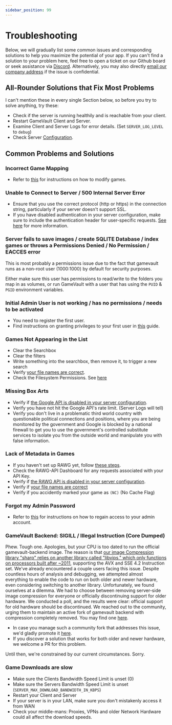 ```yaml
---
sidebar_position: 99
---
```


# Troubleshooting

Below, we will gradually list some common issues and corresponding solutions to help you maximize the potential of your app. If you can't find a solution to your problem here, feel free to open a ticket on our Github board or seek assistance via [Discord](https://discord.gg/NEdNen2dSu). Alternatively, you may also directly [email our company address](mailto:contact@phalco.de) if the issue is confidential.

## All-Rounder Solutions that Fix Most Problems

I can't mention these in every single Section below, so before you try to solve anything, try these:

- Check if the server is running healthily and is reachable from your client.
- Restart GameVault Client and Server.
- Examine Client and Server Logs for error details. (Set `SERVER_LOG_LEVEL` to `debug`)
- Check Server [Configuration](./server-docs/configuration.md).

## Common Problems and Solutions

### Incorrect Game Mapping

- Refer to [this](./client-docs/how-to-use.md#modifying-games) for instructions on how to modify games.

### Unable to Connect to Server / 500 Internal Server Error

- Ensure that you use the correct protocol (http or https) in the connection string, particularly if your server doesn't support SSL.
- If you have disabled authentication in your server configuration, make sure to include the authentication header for user-specific requests. [See here](./server-docs/configuration.md) for more information.

### Server fails to save images / create SQLITE Database / index games or throws a Permissions Denied / No Permission / EACCES error

This is most probably a permissions issue due to the fact that gamevault runs as a non-root user (1000:1000) by default for security purposes.

Either make sure this user has permissions to read/write to the folders you map in as volumes, or run GameVault with a user that has using the `PUID` & `PGID` environment variables.

### Initial Admin User is not working / has no permissions / needs to be activated

- You need to register the first user.
- Find instructions on granting privileges to your first user in [this](./server-docs/user-management.md#initial-setup) guide.

### Games Not Appearing in the List

- Clear the Searchbox
- Clear the filters
- Write something into the searchbox, then remove it, to trigger a new search
- Verify [your file names are correct](./server-docs/structure.md).
- Check the Filesystem Permissions. See [here](#server-fails-to-save-images--create-sqlite-database--index-games-or-throws-a-permissions-denied--no-permission--eacces-error)

### Missing Box Arts

- Verify if [the Google API is disabled in your server configuration](./server-docs/configuration.md).
- Verify you have not hit the Google API's rate limit. (Server Logs will tell)
- Verify you don't live in a problematic third world country with questionable political connections and positions, where you are being monitored by the government and Google is blocked by a national firewall to get you to use the government's controlled substitute services to isolate you from the outside world and manipulate you with false information.

### Lack of Metadata in Games

- If you haven't set up RAWG yet, follow [these steps](./server-docs/indexing-and-metadata.md#rawg-api-key).
- Check the RAWG-API Dashboard for any requests associated with your API Key.
- Verify if [the RAWG API is disabled in your server configuration](./server-docs/configuration.md).
- Verify if [your file names are correct](./server-docs/structure.md)
- Verify if you accidently marked your game as `(NC)` (No Cache Flag)

### Forgot my Admin Password

- Refer to [this](./server-docs/user-management.md#recovering-access-to-admin-user) for instructions on how to regain access to your admin account.

### GameVault Backend: SIGILL / Illegal Instruction (Core Dumped)

Phew. Tough one. Apologies, but your CPU is too dated to run the official gamevault-backend image. The reason is that [our image Compression library "sharp" relies on another library called "libvips," which only functions on processors built after ~2011](https://github.com/lovell/sharp/issues/3743), supporting the AVX and SSE 4.2 Instruction set. We've already encountered a couple users facing this issue. Despite countless hours of analysis and debugging, we attempted almost everything to enable the code to run on both older and newer hardware, even considering switching to another library. Unfortunately, we found ourselves at a dilemma. We had to choose between removing server-side image compression for everyone or officially discontinuing support for older hardware. We conducted a poll, and the results were clear: official support for old hardware should be discontinued. We reached out to the community, urging them to maintain an active fork of gamevault backend with compression completely removed. You may find one [here](contribute.md#gamevault-backend).

- In case you manage such a community fork that addresses this issue, we'd gladly promote it [here](contribute.md#gamevault-backend).
- If you discover a solution that works for both older and newer hardware, we welcome a PR for this problem.

Until then, we're constrained by our current circumstances. Sorry.

### Game Downloads are slow

- Make sure the Clients Bandwidth Speed Limit is unset (0)
- Make sure the Servers Bandwidth Speed Limit is unset (`SERVER_MAX_DOWNLOAD_BANDWIDTH_IN_KBPS`)
- Restart your Client and Server
- If your server is in your LAN, make sure you don't mistakenly access it from WAN
- Check your middle-mans: Proxies, VPNs and older Network Hardware could all affect the download speeds.
